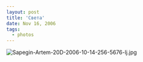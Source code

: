 ```yaml
---
layout: post
title: 'Света'
date: Nov 16, 2006
tags:
  - photos
---
```


![Sapegin-Artem-20D-2006-10-14-256-5676-lj.jpg](upload://Sapegin-Artem-20D-2006-10-14-256-5676-lj.jpg)
